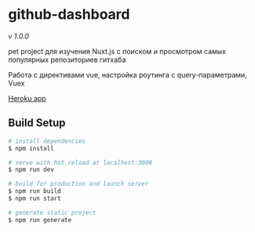 # github-dashboard

_v 1.0.0_

pet project для изучения Nuxt.js с поиском и просмотром самых популярных репозиториев гитхаба

Работа с директивами vue, настройка роутинга с query-параметрами, Vuex

[Heroku app](https://ghub-dashboard.herokuapp.com/)

## Build Setup

```bash
# install dependencies
$ npm install

# serve with hot reload at localhost:3000
$ npm run dev

# build for production and launch server
$ npm run build
$ npm run start

# generate static project
$ npm run generate
```
